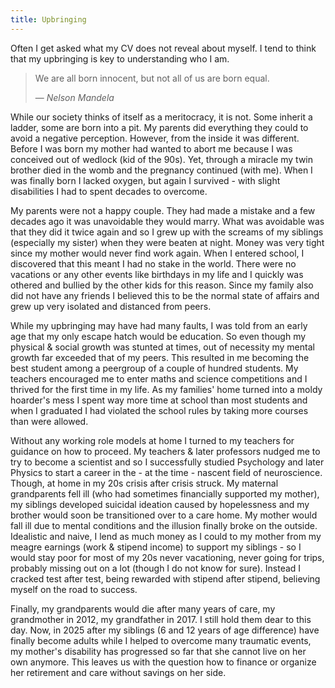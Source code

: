```yaml
---
title: Upbringing
---
```

Often I get asked what my CV does not reveal about myself. I tend to think that my upbringing is key to understanding who I am. 

> We are all born innocent, but not all of us are born equal.
> <footer>— <cite>Nelson Mandela</cite></footer>

While our society thinks of itself as a meritocracy, it is not. Some inherit a ladder, some are born into a pit. My parents did everything they could to avoid a negative perception. However, from the inside it was different. Before I was born my mother had wanted to abort me because I was conceived out of wedlock (kid of the 90s). Yet, through a miracle my twin brother died in the womb and the pregnancy continued (with me). When I was finally born I lacked oxygen, but again I survived - with slight disabilities I had to spent decades to overcome. 

My parents were not a happy couple. They had made a mistake and a few decades ago it was unavoidable they would marry. What was avoidable was that they did it twice again and so I grew up with the screams of my siblings (especially my sister) when they were beaten at night. Money was very tight since my mother would never find work again. When I entered school, I discovered that this meant I had no stake in the world. There were no vacations or any other events like birthdays in my life and I quickly was othered and bullied by the other kids for this reason. Since my family also did not have any friends I believed this to be the normal state of affairs and grew up very isolated and distanced from peers.

While my upbringing may have had many faults, I was told from an early age that my only escape hatch would be education. So even though my physical & social growth was stunted at times, out of necessity my mental growth far exceeded that of my peers. This resulted in me becoming the best student among a peergroup of a couple of hundred students. My teachers encouraged me to enter maths and science competitions and I thrived for the first time in my life. As my families' home turned into a moldy hoarder's mess I spent way more time at school than most students and when I graduated I had violated the school rules by taking more courses than were allowed.

Without any working role models at home I turned to my teachers for guidance on how to proceed. My teachers & later professors nudged me to try to become a scientist and so I successfully studied Psychology and later Physics to start a career in the - at the time - nascent field of neuroscience. Though, at home in my 20s crisis after crisis struck. My maternal grandparents fell ill (who had sometimes financially supported my mother), my siblings developed suicidal ideation caused by hopelessness and my brother would soon be transitioned over to a care home. My mother would fall ill due to mental conditions and the illusion finally broke on the outside. Idealistic and naive, I lend as much money as I could to my mother from my meagre earnings (work & stipend income) to support my siblings - so I would stay poor for most of my 20s never vacationing, never going for trips, probably missing out on a lot (though I do not know for sure). Instead I cracked test after test, being rewarded with stipend after stipend, believing myself on the road to success.

Finally, my grandparents would die after many years of care, my grandmother in 2012, my grandfather in 2017. I still hold them dear to this day. Now, in 2025 after my siblings (6 and 12 years of age difference) have finally become adults while I helped to overcome many traumatic events, my mother's disability has progressed so far that she cannot live on her own anymore. This leaves us with the question how to finance or organize her retirement and care without savings on her side.